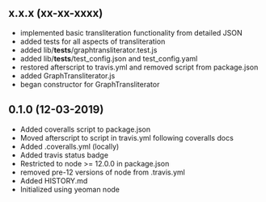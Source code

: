 x.x.x (xx-xx-xxxx)
------------------
* implemented basic transliteration functionality from detailed JSON
* added tests for all aspects of transliteration
* added lib/__tests__/graphtransliterator.test.js
* added lib/__tests__/test_config.json and test_config.yaml
* restored afterscript to travis.yml and removed script from package.json
* added GraphTransliterator.js
* began constructor for GraphTransliterator

0.1.0 (12-03-2019)
------------------

* Added coveralls script to package.json
* Moved afterscript to script in travis.yml following coveralls docs
* Added .coveralls.yml (locally)
* Added travis status badge
* Restricted to node >= 12.0.0 in package.json
* removed pre-12 versions of node from .travis.yml
* Added HISTORY.md
* Initialized using yeoman node

